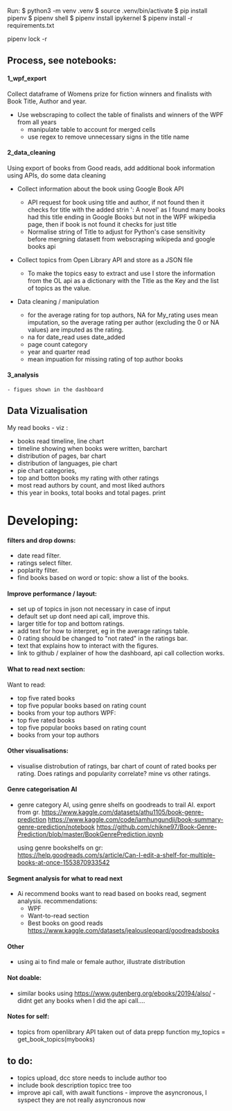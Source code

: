 
Run: 
$ python3 -m venv .venv
$ source .venv/bin/activate 
$ pip install pipenv
$ pipenv shell
$ pipenv install ipykernel
$ pipenv install -r requirements.txt

pipenv lock -r


## Process, see notebooks: 
#### 1_wpf_export
Collect dataframe of Womens prize for fiction winners and finalists with Book Title, Author and year. 
- Use webscraping to collect the table of finalists and winners of the WPF from all years
    - manipulate table to account for merged cells
    - use regex to remove unnecessary signs in the title name

#### 2_data_cleaning 
Using export of books from Good reads, add additional book information using APIs, do some data cleaning 
- Collect information about the book using Google Book API
    - API request for book using title and author, if not found then it checks for title with the added strin ': A novel' as I found many books had this title ending in Google Books but not in the WPF wikipedia page, then if book is not found it checks for just title 
    - Normalise string of Title to adjust for Python's case sensitivity before mergning datasett from webscraping wikipeda and google books api

- Collect topics from Open Library API and store as a JSON file
    - To make the topics easy to extract and use I store the information from the OL api as a dictionary with the Title as the Key and the list of topics as the value. 

- Data cleaning / manipulation
    - for the average rating for top authors, NA for My_rating uses mean imputation, so the average rating per author (excluding the 0 or NA values) are imputed as the rating. 
    - na for date_read uses date_added
    - page count category
    - year and quarter read
    - mean impuation for missing rating of top author books
#### 3_analysis
    - figues shown in the dashboard

## Data Vizualisation
My read books - viz : 
- books read timeline, line chart
- timeline showing when books were written, barchart
- distribution of pages, bar chart
- distribution of languages, pie chart
- pie chart categories, 
- top and botton books my rating with other ratings 
- most read authors by count, and most liked authors 
- this year in books, total books and total pages. print


# Developing: 
#### filters and drop downs: 
- date read filter. 
- ratings select filter. 
- poplarity filter. 
- find books based on word or topic: show a list of the books. 

#### Improve performance / layout: 
- set up of topics in json not necessary in case of input
- default set up dont need api call, improve this.
- larger title for top and bottom ratings. 
- add text for how to interpret, eg in the average ratings table.  
- 0 rating should be changed to "not rated" in the ratings bar. 
- text that explains how to interact with the figures. 
- link to github / explainer of how the dashboard, api call collection works. 

#### What to read next section: 
Want to read: 
- top five rated books 
- top five popular books based on rating count
- books from your top authors
WPF: 
- top five rated books 
- top five popular books based on rating count
- books from your top authors

#### Other visualisations: 
- visualise distrobution of ratings, bar chart of count of rated books per rating. Does ratings and popularity correlate? mine vs other ratings.

#### Genre categorisation AI
- genre category AI, using genre shelfs on goodreads to trail AI. export from gr. 
    https://www.kaggle.com/datasets/athu1105/book-genre-prediction
    https://www.kaggle.com/code/iamhungundji/book-summary-genre-prediction/notebook
    https://github.com/chikne97/Book-Genre-Prediction/blob/master/BookGenrePrediction.ipynb

    using genre bookshelfs on gr: https://help.goodreads.com/s/article/Can-I-edit-a-shelf-for-multiple-books-at-once-1553870933542

#### Segment analysis for what to read next 
- Ai recommend books want to read based on books read, segment analysis. 
recommendations: 
    - WPF
    - Want-to-read section
    - Best books on good reads https://www.kaggle.com/datasets/jealousleopard/goodreadsbooks

#### Other 
- using ai to find male or female author, illustrate distribution 


#### Not doable: 
* similar books using https://www.gutenberg.org/ebooks/20194/also/ - didnt get any books when I did the api call.... 

#### Notes for self: 
- topics from openlibrary API taken out of data prepp function
    my_topics = get_book_topics(mybooks)

## to do:
- topics upload, dcc store needs to include author too
- include book description topicc tree too
- improve api call, with await functions - improve the asyncronous, I syspect they are not really asyncronous now 
